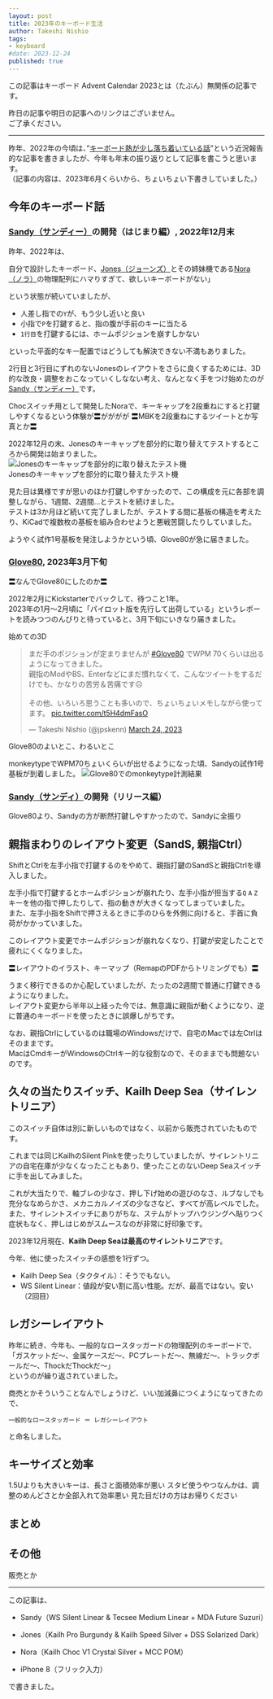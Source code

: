 ```yaml
---
layout: post
title: 2023年のキーボード生活
author: Takeshi Nishio
tags:
- keyboard
#date: 2023-12-24
published: true
---
```


この記事はキーボード Advent Calendar 2023とは（たぶん）無関係の記事です。

昨日の記事や明日の記事へのリンクはございません。  
ご了承ください。

---

昨年、2022年の今頃は、”[キーボード熱が少し落ち着いている話](https://jpskenn.github.io/blog/2022/12/29/calm-passion-for-keyboard)”という近況報告的な記事を書きましたが、今年も年末の振り返りとして記事を書こうと思います。  
（記事の内容は、2023年6月くらいから、ちょいちょい下書きしていました。）

## 今年のキーボード話

### [Sandy（サンディー）](https://github.com/jpskenn/sandy)の開発（はじまり編）, 2022年12月末

昨年、2022年は、

自分で設計したキーボード、[Jones（ジョーンズ）](https://github.com/jpskenn/jones)とその姉妹機である[Nora（ノラ）](https://github.com/jpskenn/nora/)の物理配列にハマりすぎて、欲しいキーボードがない」

という状態が続いていましたが、

- 人差し指での`Y`が、もう少し近いと良い
- 小指で`P`を打鍵すると、指の腹が手前のキーに当たる
- `1行目`を打鍵するには、ホームポジションを崩すしかない

といった平面的なキー配置ではどうしても解決できない不満もありました。

2行目と3行目にずれのないJonesのレイアウトをさらに良くするためには、3D的な改良・調整をおこなっていくしなない考え、なんとなく手をつけ始めたのが[Sandy（サンディー）](https://github.com/jpskenn/sandy)です。

Chocスイッチ用として開発したNoraで、キーキャップを2段重ねにすると打鍵しやすくなるという体験が〓がががが
〓MBKを2段重ねにするツイートとか写真とか〓

2022年12月の末、Jonesのキーキャップを部分的に取り替えてテストするところから開発は始まりました。
![Jonesのキーキャップを部分的に取り替えたテスト機](/assets/2023-12-24/IMG_4862.jpeg)  
Jonesのキーキャップを部分的に取り替えたテスト機

見た目は異様ですが思いのほか打鍵しやすかったので、この構成を元に各部を調整しながら、1週間、2週間…とテストを続けました。  
テストは3か月ほど続いて完了しましたが、テストする間に基板の構造を考えたり、KiCadで複数枚の基板を組み合わせようと悪戦苦闘したりしていました。

ようやく試作1号基板を発注しようかという頃、Glove80が急に届きました。

### [Glove80](https://www.moergo.com), 2023年3月下旬

〓なんでGlove80にしたのか〓

2022年2月にKickstarterでバックして、待つこと1年。  
2023年の1月～2月頃に「パイロット版を先行して出荷している」というレポートを読みつつのんびりと待っていると、3月下旬にいきなり届きました。

始めての3D
<blockquote class="twitter-tweet"><p lang="ja" dir="ltr">まだ手のポジションが定まりませんが <a href="https://twitter.com/hashtag/Glove80?src=hash&amp;ref_src=twsrc%5Etfw">#Glove80</a> でWPM 70くらいは出るようになってきました。<br>親指のModやBS、Enterなどにまだ慣れなくて、こんなツイートをするだけでも、かなりの苦労＆苦痛です☹️<br><br>その他、いろいろ思うことも多いので、ちょいちょいメモしながら使ってます。 <a href="https://t.co/t5H4dmFasO">pic.twitter.com/t5H4dmFasO</a></p>&mdash; Takeshi Nishio (@jpskenn) <a href="https://twitter.com/jpskenn/status/1639393715881123840?ref_src=twsrc%5Etfw">March 24, 2023</a></blockquote> <script async src="https://platform.twitter.com/widgets.js" charset="utf-8"></script>

Glove80のよいとこ、わるいとこ

monkeytypeでWPM70ちょいくらいが出せるようになった頃、Sandyの試作1号基板が到着しました。
![Glove80でのmonkeytype計測結果](/assets/2023-12-24/IMG_5022.jpeg)

### [Sandy（サンディ）](https://github.com/jpskenn/Sandy)の開発（リリース編）

Glove80より、Sandyの方が断然打鍵しやすかったので、Sandyに全振り

## 親指まわりのレイアウト変更（SandS, 親指Ctrl）

ShiftとCtrlを左手小指で打鍵するのをやめて、親指打鍵のSandSと親指Ctrlを導入しました。

左手小指で打鍵するとホームポジションが崩れたり、左手小指が担当する`Q` `A` `Z`キーを他の指で押したりして、指の動きが大きくなってしまっていました。  
また、左手小指をShiftで押さえるときに手のひらを外側に向けると、手首に負荷がかかっていました。

このレイアウト変更でホームポジションが崩れなくなり、打鍵が安定したことで疲れにくくなりました。

〓レイアウトのイラスト、キーマップ（RemapのPDFからトリミングでも）〓

うまく移行できるのか心配していましたが、たったの2週間で普通に打鍵できるようになりました。  
レイアウト変更から半年以上経った今では、無意識に親指が動くようになり、逆に普通のキーボードを使ったときに誤爆しがちです。

なお、親指Ctrlにしているのは職場のWindowsだけで、自宅のMacでは左Ctrlはそのままです。  
MacはCmdキーがWindowsのCtrlキー的な役割なので、そのままでも問題ないのです。

## 久々の当たりスイッチ、Kailh Deep Sea（サイレントリニア）

このスイッチ自体は別に新しいものではなく、以前から販売されていたものです。

これまでは同じKailhのSilent Pinkを使ったりしていましたが、サイレントリニアの自宅在庫が少なくなったこともあり、使ったことのないDeep Seaスイッチに手を出してみました。

これが大当たりで、軸ブレの少なさ、押し下げ始めの遊びのなさ、ルブなしでも充分ななめらかさ、メカニカルノイズの少なさなど、すべてが高レベルでした。  
また、サイレントスイッチにありがちな、ステムがトップハウジングへ貼りつく症状もなく、押しはじめがスムースなのが非常に好印象です。

2023年12月現在、**Kailh Deep Seaは最高のサイレントリニア**です。

今年、他に使ったスイッチの感想を1行ずつ。

- Kailh Deep Sea（タクタイル）：そうでもない。
- WS Silent Linear：値段が安い割に高い性能。だが、最高ではない。安い（2回目）

## レガシーレイアウト

昨年に続き、今年も、一般的なロースタッガードの物理配列のキーボードで、  
「ガスケットだ〜、金属ケースだ〜、PCプレートだ〜、無線だ〜、トラックボールだ〜、ThockだThockだ〜」  
というのが繰り返されていました。

商売とかそういうことなんでしょうけど、いい加減鼻につくようになってきたので、

```text
一般的なロースタッガード ＝ レガシーレイアウト
```

と命名しました。

## キーサイズと効率

1.5Uよりも大きいキーは、長さと面積効率が悪い
スタビ使うやつなんかは、調整のめんどさとか全部入れて効率悪い
見た目だけの方はお帰りください

## まとめ

## その他

販売とか

---
この記事は、

- Sandy（WS Silent Linear & Tecsee Medium Linear + MDA Future Suzuri）

- Jones（Kailh Pro Burgundy & Kailh Speed Silver + DSS Solarized Dark）
- Nora（Kailh Choc V1 Crystal Silver + MCC POM）
- iPhone 8（フリック入力）

で書きました。

